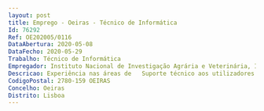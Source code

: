```yaml
--- 
layout: post
title: Emprego - Oeiras - Técnico de Informática
Id: 76292
Ref: OE202005/0116
DataAbertura: 2020-05-08
DataFecho: 2020-05-29
Trabalho: Técnico de Informática
Empregador: Instituto Nacional de Investigação Agrária e Veterinária, I.P.
Descricao: Experiência nas áreas de   Suporte técnico aos utilizadores com facilidade de diagnóstico resolução de problemas locais e remotamente, utilizando ferramentas de assistência remota   Boa capacidade de resolução de problemas (PC’s, Impressoras, equipamentos de rede, etc.)   Instalação e configuração de equipamentos informáticos ao nível de software (redes e sistemas Microsoft), bem como de hardware   Apoio à infraestrutura de rede e parque informático em geral   Suporte ao Departamento de TI.Dinamismo e pro actividade Capacidade de organização, planeamento e trabalho em equipa.
CodigoPostal: 2780-159 OEIRAS
Concelho: Oeiras
Distrito: Lisboa
--- 
```

